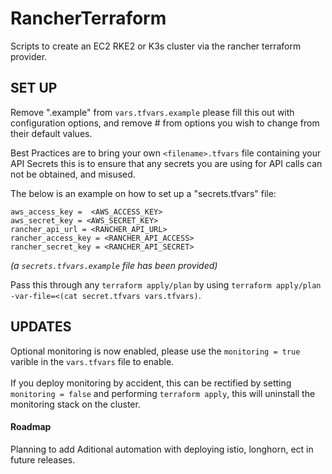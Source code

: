 # RancherTerraform

Scripts to create an EC2 RKE2 or K3s cluster via the rancher terraform provider.

## SET UP

Remove ".example" from `vars.tfvars.example`
please fill this out with configuration options, and remove # from options you wish to change from their default values.

Best Practices are to bring your own `<filename>.tfvars` file containing your API Secrets this is to ensure that any secrets you are using for API calls can not be obtained, and misused.

The below is an example on how to set up a "secrets.tfvars" file: <br>

`aws_access_key =  <AWS_ACCESS_KEY>` <br>
`aws_secret_key = <AWS_SECRET_KEY>` <br>
`rancher_api_url = <RANCHER_API_URL>` <br>
`rancher_access_key = <RANCHER_API_ACCESS>`<br>
`rancher_secret_key = <RANCHER_API_SECRET>` <br>

_(a `secrets.tfvars.example` file has been provided)_

Pass this through any `terraform apply/plan` by using `terraform apply/plan -var-file=<(cat secret.tfvars vars.tfvars)`.

## UPDATES
Optional monitoring is now enabled, please use the `monitoring = true` varible in the `vars.tfvars` file to enable. <br> <br>
If you deploy monitoring by accident, this can be rectified by setting `monitoring = false` and performing `terraform apply`, this will uninstall the monitoring stack on the cluster.

#### Roadmap
Planning to add Aditional automation with deploying istio, longhorn, ect in future releases.
